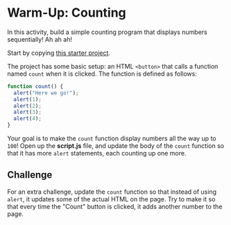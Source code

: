 # Warm-Up: Counting
In this activity, build a simple counting program that displays numbers sequentially! Ah ah ah!

Start by copying [this starter project](https://hytop.onrender.com/e/count).

The project has some basic setup: an HTML `<button>` that calls a function named `count` when it is clicked. The function is defined as follows:

```js
function count() {
  alert("Here we go!");
  alert(1);
  alert(2);
  alert(3);
  alert(4);
}
```

Your goal is to make the `count` function display numbers all the way up to `100`! Open up the **script.js** file, and update the body of the `count` function so that it has more `alert` statements, each counting up one more.

## Challenge
For an extra challenge, update the `count` function so that instead of using `alert`, it updates some of the actual HTML on the page. Try to make it so that every time the "Count" button is clicked, it adds another number to the page.
